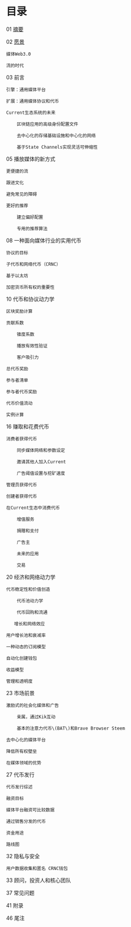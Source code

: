 # 目录

01 [摘要](/zhai-yao.md)

02 [愿景](/yuan-jing.md)

```
媒体Web3.0

流的时代
```

03 前言

```
引擎：通用媒体平台

扩展：通用媒体协议和代币

Current生态系统的未来

    区块链应用的高级身份配置文件

    去中心化的存储基础设施和中心化的网络

    基于State Channels实现灵活可伸缩性
```

05 播放媒体的新方式

```
更便捷的流

跟进文化

避免常见的障碍

更好的推荐

    建立偏好配置

    专用的推荐算法
```

08 一种面向媒体行业的实用代币

```
协议的目标

子代币和网络代币（CRNC）

基于以太坊

加密货币所有权的重要性
```

10 代币和协议动力学

```
区块奖励计算

贡献系数

    锥度系数

    播放有效性验证

    客户吸引力

总代币奖励

参与者清单

参与者代币奖励

代币价值流动

实例计算
```

16 赚取和花费代币

```
消费者获得代币

    同步媒体网络和参数设定

    邀请其他人加入Current

    广告阈值设置与挖矿速度

管理员获得代币

创建者获得代币

在Current生态中消费代币

    增值服务

    捐赠和支付

    广告主

    未来的应用

    交易
```

20 经济和网络动力学

```
代币稳定性和价值创造

    代币池动力学

    代币回购和流通

   增长和网络效应

用户增长池和衰减率

一种动态的订阅模型

自动化创建钱包

收益模型

管理和透明度
```

23 市场前景

```
激励式的社会化媒体和广告

    亲属，通过Kik互动

    基本的注意力代币\(BAT\)和Brave Browser Steem

去中心化的媒体平台

降低所有权壁垒

在媒体领域的优势
```

27 代币发行

```
代币发行综述

融资目标

媒体平台融资可比较数据

通过销售分发的代币

资金用途

路线图
```

32 隐私与安全

```
用户数据收集和匿名 CRNC钱包
```

33 顾问，投资人和核心团队

37 常见问题

41 附录

46 尾注

